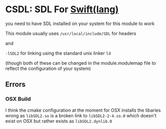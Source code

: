 # CSDL: SDL For [Swift(lang)](https://swift.org/)

you need to have SDL installed on your system for this module to work

This module usually uses `/usr/local/include/SDL` for headers 

and

  `-lSDL2` for linking using the standard unix linker `ld`
  
(though both of these can be changed in the module.modulemap file to reflect the configuration of your system)
  
## Errors
### OSX Build
I think the cmake configuration at the moment for OSX installs the libaries wrong as `libSDL2.so` 
is a broken link to `libSDL2-2-4.so.0` which doesn't exist on OSX but rather exists as `libSDL2.dynlib.0`
